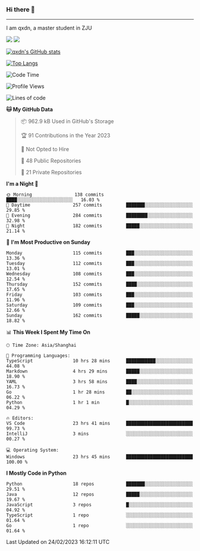 ### Hi there 👋
---

I am qxdn, a master student in ZJU

[![](https://img.shields.io/badge/blog-qxdn-brightgreen?style=for-the-badge&logo=hexo)](https://qianxu.run) [![](https://img.shields.io/badge/bilibili-qxdn-ff69b4?style=for-the-badge&logo=Bilibili)](https://space.bilibili.com/11674667)


[![qxdn's GitHub stats](https://github-readme-stats.vercel.app/api?username=qxdn&count_private=true&show_icons=true)](https://github.com/qxdn)

[![Top Langs](https://github-readme-stats.vercel.app/api/top-langs/?username=qxdn&layout=compact)](https://github.com/qxdn)

<!--START_SECTION:waka-->
![Code Time](http://img.shields.io/badge/Code%20Time-879%20hrs%2035%20mins-blue)

![Profile Views](http://img.shields.io/badge/Profile%20Views-5-blue)

![Lines of code](https://img.shields.io/badge/From%20Hello%20World%20I%27ve%20Written-4.0%20million%20lines%20of%20code-blue)

**🐱 My GitHub Data** 

> 📦 962.9 kB Used in GitHub's Storage 
 > 
> 🏆 91 Contributions in the Year 2023
 > 
> 🚫 Not Opted to Hire
 > 
> 📜 48 Public Repositories 
 > 
> 🔑 21 Private Repositories 
 > 
**I'm a Night 🦉** 

```text
🌞 Morning                138 commits         ████░░░░░░░░░░░░░░░░░░░░░   16.03 % 
🌆 Daytime                257 commits         ███████░░░░░░░░░░░░░░░░░░   29.85 % 
🌃 Evening                284 commits         ████████░░░░░░░░░░░░░░░░░   32.98 % 
🌙 Night                  182 commits         █████░░░░░░░░░░░░░░░░░░░░   21.14 % 
```
📅 **I'm Most Productive on Sunday** 

```text
Monday                   115 commits         ███░░░░░░░░░░░░░░░░░░░░░░   13.36 % 
Tuesday                  112 commits         ███░░░░░░░░░░░░░░░░░░░░░░   13.01 % 
Wednesday                108 commits         ███░░░░░░░░░░░░░░░░░░░░░░   12.54 % 
Thursday                 152 commits         ████░░░░░░░░░░░░░░░░░░░░░   17.65 % 
Friday                   103 commits         ███░░░░░░░░░░░░░░░░░░░░░░   11.96 % 
Saturday                 109 commits         ███░░░░░░░░░░░░░░░░░░░░░░   12.66 % 
Sunday                   162 commits         █████░░░░░░░░░░░░░░░░░░░░   18.82 % 
```


📊 **This Week I Spent My Time On** 

```text
🕑︎ Time Zone: Asia/Shanghai

💬 Programming Languages: 
TypeScript               10 hrs 28 mins      ███████████░░░░░░░░░░░░░░   44.08 % 
Markdown                 4 hrs 29 mins       █████░░░░░░░░░░░░░░░░░░░░   18.90 % 
YAML                     3 hrs 58 mins       ████░░░░░░░░░░░░░░░░░░░░░   16.73 % 
Go                       1 hr 28 mins        ██░░░░░░░░░░░░░░░░░░░░░░░   06.22 % 
Python                   1 hr 1 min          █░░░░░░░░░░░░░░░░░░░░░░░░   04.29 % 

🔥 Editors: 
VS Code                  23 hrs 41 mins      █████████████████████████   99.73 % 
IntelliJ                 3 mins              ░░░░░░░░░░░░░░░░░░░░░░░░░   00.27 % 

💻 Operating System: 
Windows                  23 hrs 45 mins      █████████████████████████   100.00 % 
```

**I Mostly Code in Python** 

```text
Python                   18 repos            ███████░░░░░░░░░░░░░░░░░░   29.51 % 
Java                     12 repos            █████░░░░░░░░░░░░░░░░░░░░   19.67 % 
JavaScript               3 repos             █░░░░░░░░░░░░░░░░░░░░░░░░   04.92 % 
TypeScript               1 repo              ░░░░░░░░░░░░░░░░░░░░░░░░░   01.64 % 
Go                       1 repo              ░░░░░░░░░░░░░░░░░░░░░░░░░   01.64 % 
```




 Last Updated on 24/02/2023 16:12:11 UTC
<!--END_SECTION:waka-->

<!--
**qxdn/qxdn** is a ✨ _special_ ✨ repository because its `README.md` (this file) appears on your GitHub profile.

Here are some ideas to get you started:

- 🔭 I’m currently working on ...
- 🌱 I’m currently learning ...
- 👯 I’m looking to collaborate on ...
- 🤔 I’m looking for help with ...
- 💬 Ask me about ...
- 📫 How to reach me: ...
- 😄 Pronouns: ...
- ⚡ Fun fact: ...
-->
